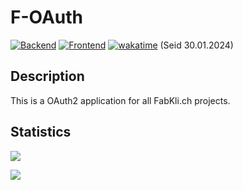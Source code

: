 # F-OAuth

[![Backend](https://github.com/FabioKaelin/f-oauth/actions/workflows/backend.yaml/badge.svg?branch=main)](https://github.com/FabioKaelin/f-oauth/actions/workflows/backend.yaml) [![Frontend](https://github.com/FabioKaelin/f-oauth/actions/workflows/frontend.yaml/badge.svg?branch=main)](https://github.com/FabioKaelin/f-oauth/actions/workflows/frontend.yaml) [![wakatime](https://wakatime.com/badge/github/FabioKaelin/f-oauth.svg)](https://wakatime.com/badge/github/FabioKaelin/f-oauth) (Seid 30.01.2024)

## Description

This is a OAuth2 application for all FabKli.ch projects.

## Statistics

<a href="https://wakatime.com"><img src="https://wakatime.com/share/@FabioKaelin/ab744967-50f5-4284-a2f6-9158a91a85ac.png" /></a>

<a href="https://wakatime.com"><img src="https://wakatime.com/share/@FabioKaelin/19be0e3e-85d3-4b09-9d39-311d8be4e2f3.png" /></a>

